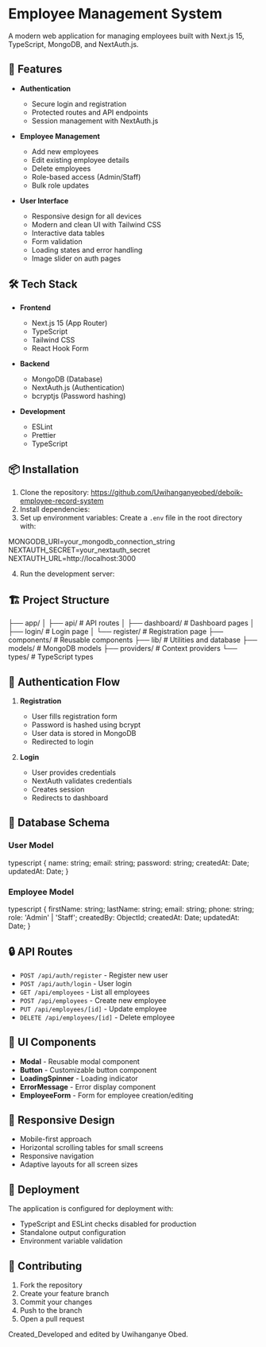 # Employee Management System

A modern web application for managing employees built with Next.js 15, TypeScript, MongoDB, and NextAuth.js.

## 🚀 Features

- **Authentication**
  - Secure login and registration
  - Protected routes and API endpoints
  - Session management with NextAuth.js

- **Employee Management**
  - Add new employees
  - Edit existing employee details
  - Delete employees
  - Role-based access (Admin/Staff)
  - Bulk role updates

- **User Interface**
  - Responsive design for all devices
  - Modern and clean UI with Tailwind CSS
  - Interactive data tables
  - Form validation
  - Loading states and error handling
  - Image slider on auth pages

## 🛠️ Tech Stack

- **Frontend**
  - Next.js 15 (App Router)
  - TypeScript
  - Tailwind CSS
  - React Hook Form

- **Backend**
  - MongoDB (Database)
  - NextAuth.js (Authentication)
  - bcryptjs (Password hashing)

- **Development**
  - ESLint
  - Prettier
  - TypeScript

## 📦 Installation

1. Clone the repository: https://github.com/Uwihanganyeobed/deboik-employee-record-system
2. Install dependencies:
3. Set up environment variables:
Create a `.env` file in the root directory with:

MONGODB_URI=your_mongodb_connection_string
NEXTAUTH_SECRET=your_nextauth_secret
NEXTAUTH_URL=http://localhost:3000

4. Run the development server:
   
## 🏗️ Project Structure
├── app/
│ ├── api/ # API routes
│ ├── dashboard/ # Dashboard pages
│ ├── login/ # Login page
│ └── register/ # Registration page
├── components/ # Reusable components
├── lib/ # Utilities and database
├── models/ # MongoDB models
├── providers/ # Context providers
└── types/ # TypeScript types


## 🔐 Authentication Flow

1. **Registration**
   - User fills registration form
   - Password is hashed using bcrypt
   - User data is stored in MongoDB
   - Redirected to login

2. **Login**
   - User provides credentials
   - NextAuth validates credentials
   - Creates session
   - Redirects to dashboard

## 💾 Database Schema

### User Model
typescript
{
name: string;
email: string;
password: string;
createdAt: Date;
updatedAt: Date;
}

### Employee Model
typescript
{
firstName: string;
lastName: string;
email: string;
phone: string;
role: 'Admin' | 'Staff';
createdBy: ObjectId;
createdAt: Date;
updatedAt: Date;
}

## 🔒 API Routes

- `POST /api/auth/register` - Register new user
- `POST /api/auth/login` - User login
- `GET /api/employees` - List all employees
- `POST /api/employees` - Create new employee
- `PUT /api/employees/[id]` - Update employee
- `DELETE /api/employees/[id]` - Delete employee

## 🎨 UI Components

- **Modal** - Reusable modal component
- **Button** - Customizable button component
- **LoadingSpinner** - Loading indicator
- **ErrorMessage** - Error display component
- **EmployeeForm** - Form for employee creation/editing

## 📱 Responsive Design

- Mobile-first approach
- Horizontal scrolling tables for small screens
- Responsive navigation
- Adaptive layouts for all screen sizes

## 🚀 Deployment

The application is configured for deployment with:
- TypeScript and ESLint checks disabled for production
- Standalone output configuration
- Environment variable validation

## 🤝 Contributing

1. Fork the repository
2. Create your feature branch
3. Commit your changes
4. Push to the branch
5. Open a pull request

Created_Developed and edited by Uwihanganye Obed.

